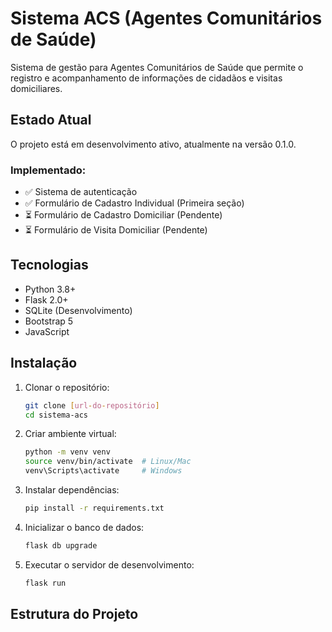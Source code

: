 # Sistema ACS (Agentes Comunitários de Saúde)

Sistema de gestão para Agentes Comunitários de Saúde que permite o registro e acompanhamento de informações de cidadãos e visitas domiciliares.

## Estado Atual
O projeto está em desenvolvimento ativo, atualmente na versão 0.1.0.

### Implementado:
- ✅ Sistema de autenticação
- ✅ Formulário de Cadastro Individual (Primeira seção)
- ⏳ Formulário de Cadastro Domiciliar (Pendente)
- ⏳ Formulário de Visita Domiciliar (Pendente)

## Tecnologias
- Python 3.8+
- Flask 2.0+
- SQLite (Desenvolvimento)
- Bootstrap 5
- JavaScript

## Instalação

1. Clonar o repositório:
   ```bash
   git clone [url-do-repositório]
   cd sistema-acs
   ```

2. Criar ambiente virtual:
   ```bash
   python -m venv venv
   source venv/bin/activate  # Linux/Mac
   venv\Scripts\activate     # Windows
   ```

3. Instalar dependências:
   ```bash
   pip install -r requirements.txt
   ```

4. Inicializar o banco de dados:
   ```bash
   flask db upgrade
   ```

5. Executar o servidor de desenvolvimento:
   ```bash
   flask run
   ```

## Estrutura do Projeto 